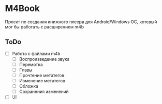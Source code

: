 # M4Book
Проект по создания книжного плеера для Android/Windows ОС, который мог бы работать с расширением m4b

## ToDo
- [ ] Работа с файлами m4b
  - [ ] Воспроизведение звука
  - [ ] Перемотка
  - [ ] Главы
  - [ ] Прочтение метатегов
  - [ ] Изменение метатегов
  - [ ] Обложка
  - [ ] Сохранения изменений
- [ ] UI
